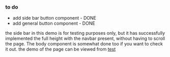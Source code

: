 ### to do

- add side bar button component - DONE
- add general button component - DONE

the side bar in this demo is for testing purposes only, but it has successfully implemented the full height with the navbar present, without having to 
scroll the page. The body component is somewhat done too if you want to check it out. 
the demo of the page can be viewed from [test](https://www.google.com)